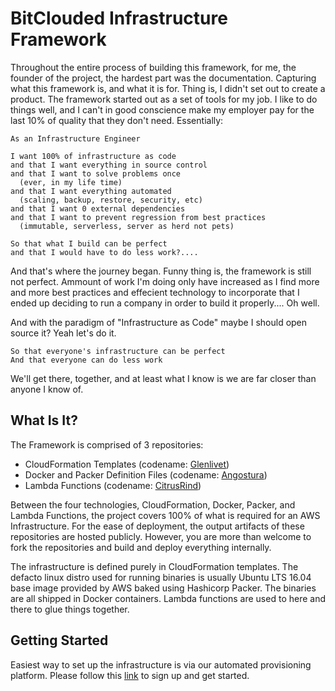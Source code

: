# BitClouded Infrastructure Framework

Throughout the entire process of building this framework, for me, the founder of the project, the hardest part was the documentation. Capturing what this framework is, and what it is for. Thing is, I didn't set out to create a product. The framework started out as a set of tools for my job. I like to do things well, and I can't in good conscience make my employer pay for the last 10% of quality that they don't need. Essentially:

    As an Infrastructure Engineer

    I want 100% of infrastructure as code
    and that I want everything in source control
    and that I want to solve problems once
      (ever, in my life time)
    and that I want everything automated
      (scaling, backup, restore, security, etc)
    and that I want 0 external dependencies
    and that I want to prevent regression from best practices
      (immutable, serverless, server as herd not pets)

    So that what I build can be perfect
    and that I would have to do less work?....

And that's where the journey began. Funny thing is, the framework is still not perfect. Ammount of work I'm doing only have increased as I find more and more best practices and effecient technology to incorporate that I ended up deciding to run a company in order to build it properly.... Oh well.

And with the paradigm of "Infrastructure as Code" maybe I should open source it? Yeah let's do it.

    So that everyone's infrastructure can be perfect
    And that everyone can do less work

We'll get there, together, and at least what I know is we are far closer than anyone I know of.

## What Is It?

The Framework is comprised of 3 repositories:

  - CloudFormation Templates (codename: [Glenlivet](https://github.com/Bit-Clouded/Glenlivet))
  - Docker and Packer Definition Files (codename: [Angostura](https://github.com/Bit-Clouded/Angostura))
  - Lambda Functions (codename: [CitrusRind](https://github.com/Bit-Clouded/CitrusRind))

Between the four technologies, CloudFormation, Docker, Packer, and Lambda Functions, the project covers 100% of what is required for an AWS Infrastructure. For the ease of deployment, the output artifacts of these repositories are hosted publicly. However, you are more than welcome to fork the repositories and build and deploy everything internally.

The infrastructure is defined purely in CloudFormation templates. The defacto linux distro used for running binaries is usually Ubuntu LTS 16.04 base image provided by AWS baked using Hashicorp Packer. The binaries are all shipped in Docker containers. Lambda functions are used to here and there to glue things together.

## Getting Started

Easiest way to set up the infrastructure is via our automated provisioning platform. Please follow this [link](https://app.bitclouded.io/) to sign up and get started.